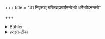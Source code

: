 +++
title = "31 निवृत्तञ् चरितब्रह्मचर्यमन्येभ्यो धर्मेभ्योऽनन्तरो"

+++

<details><summary>Bühler</summary>

30. He shall dismiss (the pupil), after he has performed the ceremony of the Samāvartana and has finished his studentship, with these words, 'Apply thyself henceforth to other duties.'
</details>

<details><summary>हरदत्त-टीका</summary>

## सूत्रम्
निवृत्तं चरितब्रह्मचर्यमन्येभ्यो धर्मेभ्योऽनन्तरो भवेत्यतिसृजेत् ॥ ३१ ॥  
### टिप्पनी
एवं चरितब्रह्मचर्यं निवृत्तं गुरुकुलात् कृतसमावर्तनमित्यर्थः। एवंभूतमन्येभ्यो धर्मेभ्यो यमसावाश्रमं प्रतिपित्सते तत्र तेभ्योऽनन्तरो भव यथा त्वमन्तरितो न भवसि तथा भवेत्युक्त्वाऽतिसृजेत् । तं तमाश्रमं प्रतिपत्तुमुत्सृजेत् ॥ ३१ ॥  


इत्यापस्तम्बसूत्रवृत्तावुज्वलायामष्टमी कण्डिका ॥  
इति चापस्तम्बधर्मसूत्रवृत्तौ हरदत्तविरचितायामुज्ज्वलायां प्रथमप्रश्ने द्वितीयः पटलः ॥ २ ॥
</details>
